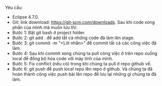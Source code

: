 Yêu cầu: 
* Eclipse 4.7.0.
* Git: link download: https://git-scm.com/downloads.
Sau khi code xong phần của mình mà muốn lưu thì:
* Bước 1: Bật git bash ở project folder.
* Bước 2: git add . để add tất cả những code đã làm lên stage.
* Bước 3: git commit -m "<Lời nhắn>" để commit tất cả các công việc đã làm.
* Bước 4: Sau khi commit xong chúng ta pull công việc ở trên repo xuống local để đồng bộ hóa code với máy tính của mình.
* Bước 5: Fix conflict (nếu có) trong khi chúng ta pull ở repo github về.
* Bước 6: git push để push local repo lên repo ở github.
Và chúng ta đã hoàn thành công việc push bài lên repo để lưu lại những gì chúng ta đã làm.
